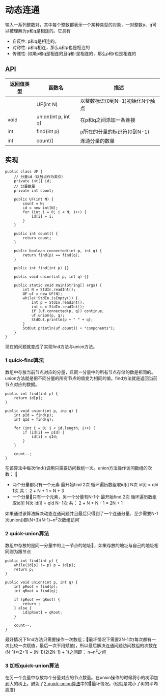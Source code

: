 # 动态连通

输入一系列整数对，其中每个整数都表示一个某种类型的对象，一对整数p、q可以被理解为p和q是相连的。它具有
- 自反性: p和q是相连的。
- 对称性: p和q相连，那么q和p也是相连的
- 传递性: 如果p和q是相连的且q和r是相连的，那么p和r也是相连的

## API

|返回值类型|函数名|描述|
|--|--|--|
||UF(int N)|以整数标识(0到N-1)初始化N个触点
|void|union(int p, int q)|在p和q之间添加一条连接|
|int|find(int p)|p所在的分量的标识符(0到N-1)|
|int|count()|连通分量的数量|

## 实现

```
public class UF {
    // 分量id（以触点作为索引）
    private int[] id;
    // 分量数量
    private int count;

    public UF(int N) {
        count = N;
        id = new int[N];
        for (int i = 0; i < N; i++) {
            id[i] = i;
        }
    }

    public int count() {
        return count;
    }

    public boolean connected(int p, int q) {
        return find(p) == find(q);
    }

    public int find(int p) {}

    public void union(int p, int q) {}

    public static void main(String[] args) {
        int N = StdIn.readInt();
        UF uf = new UF(N);
        while(!StdIn.isEmpty()) {
            int p = StdIn.readInt();
            int q = StdIn.readInt();
            if (uf.connected(p, q)) continue;
            uf.union(p, q);
            StdOut.println(p + " " + q);
        }
        StdOut.println(uf.count() + "components");
    }
}
```

现在的问题就变成了实现find方法与union方法。

### 1 quick-find算法

数组中存放当前节点对应的分量，且同一分量中的所有节点存储的数是相同的。union方法就是把不同分量的所有节点的值变为相同的值。find方法就是返回当前节点对应的数据。

```
public int find(int p) {
    return id[p];
}

public void union(int p, inp q) {
    int pId = find(p);
    int qId = find(q);

    for (int i = 0; i < id.length; i++) {
        if (id[i] == pId) {
            id[i] = qId;
        }
    }

    count--;
}
```

在该算法中每次find()调用只需要访问数组一次。union方法操作访问数组的次数：

- 两个分量都只有一个元素
    最开始find 2次 
    循环遍历数组取id[i] N次
    id[i] = qId 1次
    共： 2 + N + 1 = N + 3
- 一个分量只有一个元素，另一个分量有N-1个
    最开始find 2次 
    循环遍历数组取id[i] N次
    id[i] = qId N- 1次
    共： 2 + N + N - 1 = 2N + 1

如果通过该算法解决动态连通问题并且最后只得到了一个连通分量，至少需要N-1次union()即(N+3)(N-1)~n<sup>2</sup>次数组访问`

### 2 quick-union算法

数组中存放的是同一分量中的上一节点的地址，如果存放的地址与自己的地址相同则为跟节点

```
public int find(int p) {
    while(id[p] != p) p = id[p];
    return p;
}

public void union(int p, int q) {
    int pRoot = find(p);
    int qRoot = find(q);

    if (pRoot == qRoot) {
        return ;
    } else {
        id[pRoot] = qRoot;
    }

    count--;
}
```

最好情况下find方法只需要操作一次数组；最坏情况下需要2N-1次(每次都有一次比较一次赋值，最后一次不用赋值)，所以最后解决连通问题访问数组的次数在(N-1)*(2+1) ~ (N-1)(2(2N-1) + 1)之间即：
n~n<sup>2</sup>之间

### 3 加权quick-union算法

在另一个变量中存放每个分量对应的节点数量。在union操作的时候将小的树添加到大的树上。避免了[2 quick-union算法](#2-quick-union算法)中的最坏情况。(也就是减小了树的平均高度)
